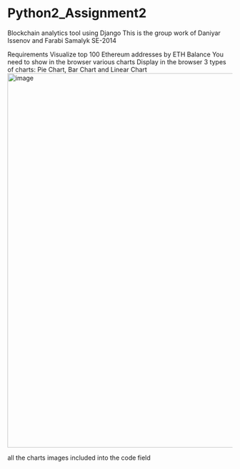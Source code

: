 # Python2_Assignment2
Blockchain analytics tool using Django
This is the group work of Daniyar Issenov and Farabi Samalyk SE-2014

Requirements
Visualize top 100 Ethereum addresses by ETH Balance
You need to show in the browser various charts
Display in the browser 3 types of charts: Pie Chart, Bar Chart and Linear Chart
<img width="839" alt="image" src="https://user-images.githubusercontent.com/79573421/153458377-33276698-663d-464a-ae97-d584a9a2144e.png">


all the charts images included into the code field 

